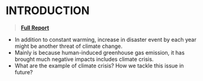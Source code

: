 # INTRODUCTION
> [**Full Report**](https://github.com/nico2997/Impact-X-/blob/main/The%20Truth%20about%20Climate%20Crisis/The%20Truth%20about%20Climate%20Crisis.pdf)

* In addition to constant warming, increase in disaster event by each year might be another threat of climate change. 
* Mainly is because human-induced greenhouse gas emission, it has brought much negative impacts includes climate crisis. 
* What are the example of climate crisis? How we tackle this issue in future?
